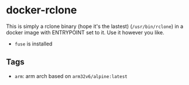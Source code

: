 # docker-rclone

This is simply a rclone binary (hope it's the lastest) (`/usr/bin/rclone`) in a docker image with ENTRYPOINT set to it. Use it however you like. 

- `fuse` is installed

## Tags

- `arm`: arm arch based on `arm32v6/alpine:latest`
